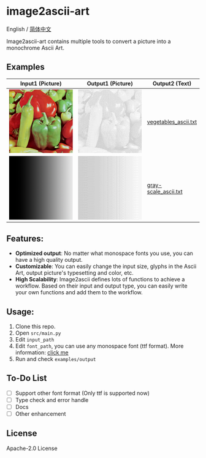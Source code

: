 # image2ascii-art

English / [简体中文](.github/resources/mainpage/README_CHS.md)

Image2ascii-art contains multiple tools to convert a picture into a monochrome Ascii Art.

## Examples
| Input1 (Picture)                                            | Output1 (Picture)                                                       | Output2 (Text)                                               |
| ----------------------------------------------------------- | ----------------------------------------------------------------------- | ------------------------------------------------------------ |
| ![vegetables.png](.github/resources/mainpage/vegetables.png) | ![vegetables_ascii.png](.github/resources/mainpage/vegetables_ascii.png) | [vegetables_ascii.txt](examples/output/vegetables_ascii.txt) |
| ![gray-scale.png](.github/resources/mainpage/gray-scale.png) | ![gray-scale_ascii.png](.github/resources/mainpage/gray-scale_ascii.png) | [gray-scale_ascii.txt](examples/output/gray-scale_ascii.txt) |

## Features:
* **Optimized output**: No matter what monospace fonts you use, you can have a high quality output.
* **Customizable**: You can easily change the input size, glyphs in the Ascii Art, output picture's typesetting and color, etc.
* **High Scalability**: Image2ascii defines lots of functions to achieve a workflow. Based on their input and output type, you can easily write your own functions and add them to the workflow.

## Usage:
1. Clone this repo.
2. Open `src/main.py`
3. Edit `input_path`
4. Edit `font_path`, you can use any monospace font (ttf format). More information: [click me](assets/README.md)
5. Run and check `examples/output`

## To-Do List
- [ ] Support other font format (Only ttf is supported now)
- [ ] Type check and error handle
- [ ] Docs
- [ ] Other enhancement

## License
Apache-2.0 License